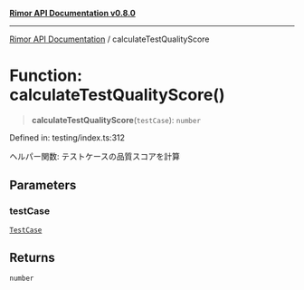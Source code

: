 [**Rimor API Documentation v0.8.0**](../README.md)

***

[Rimor API Documentation](../globals.md) / calculateTestQualityScore

# Function: calculateTestQualityScore()

> **calculateTestQualityScore**(`testCase`): `number`

Defined in: testing/index.ts:312

ヘルパー関数: テストケースの品質スコアを計算

## Parameters

### testCase

[`TestCase`](../interfaces/TestCase.md)

## Returns

`number`
